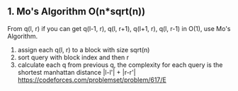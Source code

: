 ## 1. Mo's Algorithm O(n*sqrt(n))

From q(l, r) if you can get q(l-1, r), q(l, r+1), q(l+1, r), q(l, r-1) in O(1), use Mo's Algorithm.

1. assign each q(l, r) to a block with size sqrt(n)  
2. sort query with block index and then r  
3. calculate each q from previous q, the complexity for each query is the shortest manhattan distance |l-l'| + |r-r'|   
https://codeforces.com/problemset/problem/617/E
